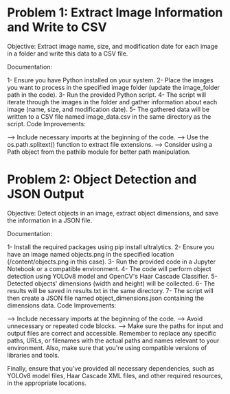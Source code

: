 # Problem 1: Extract Image Information and Write to CSV
Objective: Extract image name, size, and modification date for each image in a folder and write this data to a CSV file.

Documentation:

  1- Ensure you have Python installed on your system.
  2- Place the images you want to process in the specified image folder (update the image_folder path in the code).
  3- Run the provided Python script.
  4- The script will iterate through the images in the folder and gather information about each image (name, size, and modification date).
  5- The gathered data will be written to a CSV file named image_data.csv in the same directory as the script.
Code Improvements:

  --> Include necessary imports at the beginning of the code.
  --> Use the os.path.splitext() function to extract file extensions.
  --> Consider using a Path object from the pathlib module for better path manipulation.
# Problem 2: Object Detection and JSON Output
Objective: Detect objects in an image, extract object dimensions, and save the information in a JSON file.

Documentation:

  1- Install the required packages using pip install ultralytics.
  2- Ensure you have an image named objects.png in the specified location (/content/objects.png in this case).
  3- Run the provided code in a Jupyter Notebook or a compatible environment.
  4- The code will perform object detection using YOLOv8 model and OpenCV's Haar Cascade Classifier.
  5- Detected objects' dimensions (width and height) will be collected.
  6- The results will be saved in results.txt in the same directory.
  7- The script will then create a JSON file named object_dimensions.json containing the dimensions data.
Code Improvements:

  --> Include necessary imports at the beginning of the code.
  --> Avoid unnecessary or repeated code blocks.
  --> Make sure the paths for input and output files are correct and accessible.
Remember to replace any specific paths, URLs, or filenames with the actual paths and names relevant to your environment. Also, make sure that you're using compatible versions of libraries and tools.

Finally, ensure that you've provided all necessary dependencies, such as YOLOv8 model files, Haar Cascade XML files, and other required resources, in the appropriate locations.
